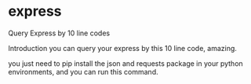 # express
Query Express by 10 line codes

Introduction
you can query your express by this 10 line code, amazing.

you just need to pip install the json and requests package in your python environments, and you can run this command.
